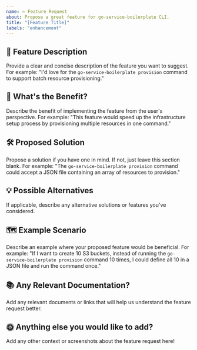 ```yaml
---
name: ⭐ Feature Request
about: Propose a great feature for go-service-boilerplate CLI.
title: "[Feature Title]"
labels: "enhancement"
---
```


## 🌟 Feature Description
Provide a clear and concise description of the feature you want to suggest.
For example: "I'd love for the `go-service-boilerplate provision` command to support batch resource provisioning."

## 🚀 What's the Benefit?
Describe the benefit of implementing the feature from the user's perspective.
For example: "This feature would speed up the infrastructure setup process by provisioning multiple resources in one command."

## 🛠️ Proposed Solution
Propose a solution if you have one in mind. If not, just leave this section blank.
For example: "The `go-service-boilerplate provision` command could accept a JSON file containing an array of resources to provision."

## 💡 Possible Alternatives
If applicable, describe any alternative solutions or features you've considered.

## 🗺️ Example Scenario
Describe an example where your proposed feature would be beneficial.
For example: "If I want to create 10 S3 buckets, instead of running the `go-service-boilerplate provision` command 10 times, I could define all 10 in a JSON file and run the command once."

## 📚 Any Relevant Documentation?
Add any relevant documents or links that will help us understand the feature request better.

## 🌞 Anything else you would like to add?
Add any other context or screenshots about the feature request here!
